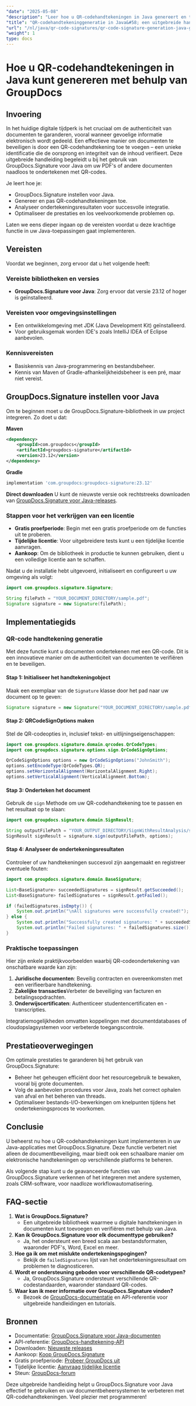 ```yaml
---
"date": "2025-05-08"
"description": "Leer hoe u QR-codehandtekeningen in Java genereert en toepast met GroupDocs.Signature. Beveilig uw documenten met deze gedetailleerde, stapsgewijze handleiding."
"title": "QR-codehandtekeninggeneratie in Java&#58; een uitgebreide handleiding met GroupDocs"
"url": "/nl/java/qr-code-signatures/qr-code-signature-generation-java-groupdocs/"
"weight": 1
type: docs
---
```

# Hoe u QR-codehandtekeningen in Java kunt genereren met behulp van GroupDocs

## Invoering

In het huidige digitale tijdperk is het cruciaal om de authenticiteit van documenten te garanderen, vooral wanneer gevoelige informatie elektronisch wordt gedeeld. Een effectieve manier om documenten te beveiligen is door een QR-codehandtekening toe te voegen – een unieke identificatie die de oorsprong en integriteit van de inhoud verifieert. Deze uitgebreide handleiding begeleidt u bij het gebruik van GroupDocs.Signature voor Java om uw PDF's of andere documenten naadloos te ondertekenen met QR-codes.

Je leert hoe je:
- GroupDocs.Signature instellen voor Java.
- Genereer en pas QR-codehandtekeningen toe.
- Analyseer ondertekeningsresultaten voor succesvolle integratie.
- Optimaliseer de prestaties en los veelvoorkomende problemen op.

Laten we eens dieper ingaan op de vereisten voordat u deze krachtige functie in uw Java-toepassingen gaat implementeren.

## Vereisten

Voordat we beginnen, zorg ervoor dat u het volgende heeft:

### Vereiste bibliotheken en versies
- **GroupDocs.Signature voor Java**: Zorg ervoor dat versie 23.12 of hoger is geïnstalleerd.

### Vereisten voor omgevingsinstellingen
- Een ontwikkelomgeving met JDK (Java Development Kit) geïnstalleerd.
- Voor gebruiksgemak worden IDE's zoals IntelliJ IDEA of Eclipse aanbevolen.

### Kennisvereisten
- Basiskennis van Java-programmering en bestandsbeheer.
- Kennis van Maven of Gradle-afhankelijkheidsbeheer is een pré, maar niet vereist.

## GroupDocs.Signature instellen voor Java

Om te beginnen moet u de GroupDocs.Signature-bibliotheek in uw project integreren. Zo doet u dat:

**Maven**
```xml
<dependency>
    <groupId>com.groupdocs</groupId>
    <artifactId>groupdocs-signature</artifactId>
    <version>23.12</version>
</dependency>
```

**Gradle**
```gradle
implementation 'com.groupdocs:groupdocs-signature:23.12'
```

**Direct downloaden**
U kunt de nieuwste versie ook rechtstreeks downloaden van [GroupDocs.Signature voor Java-releases](https://releases.groupdocs.com/signature/java/).

### Stappen voor het verkrijgen van een licentie

- **Gratis proefperiode**: Begin met een gratis proefperiode om de functies uit te proberen.
- **Tijdelijke licentie**: Voor uitgebreidere tests kunt u een tijdelijke licentie aanvragen.
- **Aankoop**: Om de bibliotheek in productie te kunnen gebruiken, dient u een volledige licentie aan te schaffen.

Nadat u de installatie hebt uitgevoerd, initialiseert en configureert u uw omgeving als volgt:
```java
import com.groupdocs.signature.Signature;

String filePath = "YOUR_DOCUMENT_DIRECTORY/sample.pdf";
Signature signature = new Signature(filePath);
```

## Implementatiegids

### QR-code handtekening generatie

Met deze functie kunt u documenten ondertekenen met een QR-code. Dit is een innovatieve manier om de authenticiteit van documenten te verifiëren en te beveiligen.

#### Stap 1: Initialiseer het handtekeningobject
Maak een exemplaar van de `Signature` klasse door het pad naar uw document op te geven:
```java
Signature signature = new Signature("YOUR_DOCUMENT_DIRECTORY/sample.pdf");
```

#### Stap 2: QRCodeSignOptions maken
Stel de QR-codeopties in, inclusief tekst- en uitlijningseigenschappen:
```java
import com.groupdocs.signature.domain.qrcodes.QrCodeTypes;
import com.groupdocs.signature.options.sign.QrCodeSignOptions;

QrCodeSignOptions options = new QrCodeSignOptions("JohnSmith");
options.setEncodeType(QrCodeTypes.QR);
options.setHorizontalAlignment(HorizontalAlignment.Right);
options.setVerticalAlignment(VerticalAlignment.Bottom);
```

#### Stap 3: Onderteken het document
Gebruik de `sign` Methode om uw QR-codehandtekening toe te passen en het resultaat op te slaan:
```java
import com.groupdocs.signature.domain.SignResult;

String outputFilePath = "YOUR_OUTPUT_DIRECTORY/SignWithResultAnalysis/sample_signed.pdf";
SignResult signResult = signature.sign(outputFilePath, options);
```

#### Stap 4: Analyseer de ondertekeningsresultaten
Controleer of uw handtekeningen succesvol zijn aangemaakt en registreer eventuele fouten:
```java
import com.groupdocs.signature.domain.BaseSignature;

List<BaseSignature> succeededSignatures = signResult.getSucceeded();
List<BaseSignature> failedSignatures = signResult.getFailed();

if (failedSignatures.isEmpty()) {
    System.out.println("\nAll signatures were successfully created!");
} else {
    System.out.println("Successfully created signatures: " + succeededSignatures.size());
    System.out.println("Failed signatures: " + failedSignatures.size());
}
```

### Praktische toepassingen
Hier zijn enkele praktijkvoorbeelden waarbij QR-codeondertekening van onschatbare waarde kan zijn:
1. **Juridische documenten**: Beveilig contracten en overeenkomsten met een verifieerbare handtekening.
2. **Zakelijke transacties**Verbeter de beveiliging van facturen en betalingsopdrachten.
3. **Onderwijscertificaten**: Authenticeer studentencertificaten en -transcripties.

Integratiemogelijkheden omvatten koppelingen met documentdatabases of cloudopslagsystemen voor verbeterde toegangscontrole.

## Prestatieoverwegingen
Om optimale prestaties te garanderen bij het gebruik van GroupDocs.Signature:
- Beheer het geheugen efficiënt door het resourcegebruik te bewaken, vooral bij grote documenten.
- Volg de aanbevolen procedures voor Java, zoals het correct ophalen van afval en het beheren van threads.
- Optimaliseer bestands-I/O-bewerkingen om knelpunten tijdens het ondertekeningsproces te voorkomen.

## Conclusie
U beheerst nu hoe u QR-codehandtekeningen kunt implementeren in uw Java-applicaties met GroupDocs.Signature. Deze functie verbetert niet alleen de documentbeveiliging, maar biedt ook een schaalbare manier om elektronische handtekeningen op verschillende platforms te beheren.

Als volgende stap kunt u de geavanceerde functies van GroupDocs.Signature verkennen of het integreren met andere systemen, zoals CRM-software, voor naadloze workflowautomatisering.

## FAQ-sectie
1. **Wat is GroupDocs.Signature?**
   - Een uitgebreide bibliotheek waarmee u digitale handtekeningen in documenten kunt toevoegen en verifiëren met behulp van Java.
2. **Kan ik GroupDocs.Signature voor elk documenttype gebruiken?**
   - Ja, het ondersteunt een breed scala aan bestandsformaten, waaronder PDF's, Word, Excel en meer.
3. **Hoe ga ik om met mislukte ondertekeningspogingen?**
   - Bekijk de `failedSignatures` lijst van het ondertekeningsresultaat om problemen te diagnosticeren.
4. **Wordt er ondersteuning geboden voor verschillende QR-codetypen?**
   - Ja, GroupDocs.Signature ondersteunt verschillende QR-codestandaarden, waaronder standaard QR-codes.
5. **Waar kan ik meer informatie over GroupDocs.Signature vinden?**
   - Bezoek de [GroupDocs-documentatie](https://docs.groupdocs.com/signature/java/) en API-referentie voor uitgebreide handleidingen en tutorials.

## Bronnen
- Documentatie: [GroupDocs.Signature voor Java-documenten](https://docs.groupdocs.com/signature/java/)
- API-referentie: [GroupDocs-handtekening-API](https://reference.groupdocs.com/signature/java/)
- Downloaden: [Nieuwste releases](https://releases.groupdocs.com/signature/java/)
- Aankoop: [Koop GroupDocs.Signature](https://purchase.groupdocs.com/buy)
- Gratis proefperiode: [Probeer GroupDocs uit](https://releases.groupdocs.com/signature/java/)
- Tijdelijke licentie: [Aanvraag tijdelijke licentie](https://purchase.groupdocs.com/temporary-license/)
- Steun: [GroupDocs-forum](https://forum.groupdocs.com/c/signature/)

Deze uitgebreide handleiding helpt u GroupDocs.Signature voor Java effectief te gebruiken en uw documentbeheersystemen te verbeteren met QR-codehandtekeningen. Veel plezier met programmeren!